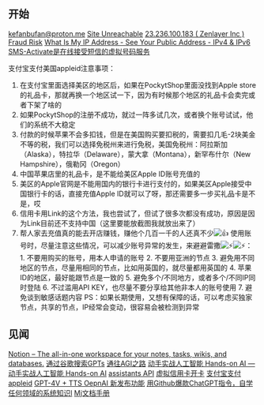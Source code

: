 
## 开始
kefanbufan@proton.me 
[Site Unreachable](https://mail.proton.me/u/0/inbox?welcome=true)
[23.236.100.183 ( Zenlayer Inc ) Fraud Risk](https://scamalytics.com/ip/23.236.100.183)
[What Is My IP Address - See Your Public Address - IPv4 & IPv6](https://whatismyipaddress.com/)
[SMS-Activate是在线接受短信的虚拟号码服务](https://sms-activate.org/cn)

 支付宝支付美国appleid注意事项：
1. 在支付宝里面选择美区的地区后，如果在PockytShop里面没找到Apple store的礼品卡，那就再换一个地区试一下，因为有时候那个地区的礼品卡会卖完或者下架了啥的 
2. 如果PockytShop的注册不成功，就过一阵多试几次，或者换个账号试试，他们的系统不大稳定 
3. 付款的时候苹果不会多扣钱，但是在美国购买要扣税的，需要扣几毛-2块美金不等的税，我们可以选择免税州来进行免税，美国免税州：阿拉斯加（Alaska），特拉华（Delaware），蒙大拿（Montana），新罕布什尔（New Hampshire），俄勒冈（Oregon） 
4. 中国苹果店里的礼品卡，是不能给美区Apple ID账号充值的 
5. 美区的Apple官网是不能用国内的银行卡进行支付的，如果美区Apple接受中国银行卡的话，直接充值Apple ID就可以了呀，那还需要多一步买礼品卡是不是，哎 
6. 信用卡用Link的这个方法，我也尝试了，但试了很多次都没有成功，原因是因为Link目前还不支持中国（这里要能放截图我就放出来了） 
7. 帮人家去充值真的能去开店赚钱，赚他个几百一千的人还真不少![👍](https://www.youtube.com/s/gaming/emoji/7ff574f2/emoji_u1f44d.png) 使用账号时，尽量注意这些情况，可以减少账号异常的发生，来避避雷撒![⚡](https://www.youtube.com/s/gaming/emoji/7ff574f2/emoji_u26a1.png)![⚡](https://www.youtube.com/s/gaming/emoji/7ff574f2/emoji_u26a1.png)： 1. 不要用购买的账号，用本人申请的账号 2. 不要用亚洲的节点 3. 避免用不同地区的节点，尽量用相同的节点，比如用英国的，就尽量都用英国的 4. 苹果ID的地区，最好能跟节点是一致的 5. 避免多个/不同地方，或者多个/不同IP同时登陆 6. 不过滥用API KEY，也尽量不要分享给其他非本人的账号使用 7. 避免谈到敏感话题内容 PS：如果长期使用，又想有保障的话，可以考虑买独家节点，共享的节点，IP经常会变动，很容易会被检测到异常

## 见闻
[Notion – The all-in-one workspace for your notes, tasks, wikis, and databases.](https://gorden-sun.notion.site/11-7-AI-0771acd36fbc4874862a08ddfd278d18)
[通过谷歌搜索GPTs](https://www.google.com/search?q=site%3Achat.openai.com%2Fg&oq=site%3Achat.openai.com%2Fg&gs_lcrp=EgZjaHJvbWUyBggAEEUYOTIGCAEQRRg60gEINzE1MmowajeoAgCwAgA&sourceid=chrome&ie=UTF-8)
[通往AGI之路](https://waytoagi.feishu.cn/wiki/ZvMawDHnUik6TIk10HXccVpdnac)
[动手实战人工智能 Hands-on AI — 动手实战人工智能 Hands-on AI](https://ai.huhuhang.com/intro)
[assistants API](https://platform.openai.com/docs/assistants/overview)
[虚拟信用卡开卡](https://www.youtube.com/watch?v=OS9KRdKNNKY)
[支付宝支付appleid](https://www.youtube.com/watch?v=AeaH1JUh8O0)
[GPT-4V + TTS OepnAI 新发布功能](https://www.youtube.com/watch?v=rMni1KonLe8)
[用Github爆款ChatGPT指令，自学任何领域的系统知识l](https://www.youtube.com/watch?v=gLATieOIv64)
[Mj文档手册](https://docs.midjourney.com/)
